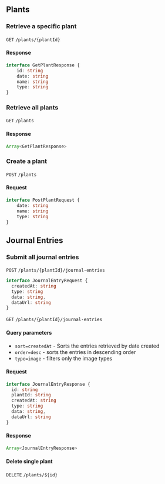 ## Plants

### Retrieve a specific plant

`GET` `/plants/{plantId}`

#### Response

```typescript
interface GetPlantResponse {
    id: string
    date: string
    name: string
    type: string
}
```

### Retrieve all plants

`GET` `/plants`

#### Response

```typescript
Array<GetPlantResponse>
```

### Create a plant

`POST` `/plants`

#### Request

```typescript
interface PostPlantRequest {
    date: string
    name: string
    type: string
}
```

## Journal Entries

### Submit all journal entries

`POST` `/plants/{plantId}/journal-entries`

```typescript
interface JournalEntryRequest {
  createdAt: string
  type: string
  data: string,
  dataUrl: string
}
```

`GET` `/plants/{plantId}/journal-entries`

#### Query parameters

 * `sort=createdAt` - Sorts the entries retrieved by date created
 * `order=desc` - sorts the entries in descending order
 * `type=image` - filters only the image types

#### Request

```typescript
interface JournalEntryResponse {
  id: string  
  plantId: string
  createdAt: string
  type: string
  data: string,
  dataUrl: string
}
```

#### Response

```typescript
Array<JournalEntryResponse>
```
#### Delete single plant
`DELETE` `/plants/${id}`
